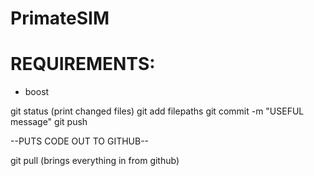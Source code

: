 # PrimateSIM

# REQUIREMENTS:

- boost

git status (print changed files)
git add filepaths
git commit -m "USEFUL message"
git push            

--PUTS CODE OUT TO GITHUB--

git pull (brings everything in from github)
